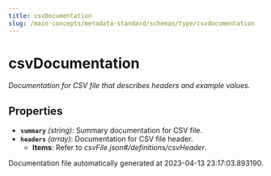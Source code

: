 ```yaml
---
title: csvDocumentation
slug: /main-concepts/metadata-standard/schemas/type/csvdocumentation
---
```


# csvDocumentation

*Documentation for CSV file that describes headers and example values.*

## Properties

- **`summary`** *(string)*: Summary documentation for CSV file.
- **`headers`** *(array)*: Documentation for CSV file header.
  - **Items**: Refer to *csvFile.json#/definitions/csvHeader*.


Documentation file automatically generated at 2023-04-13 23:17:03.893190.
